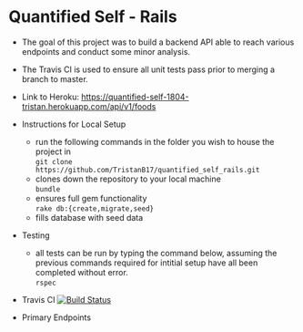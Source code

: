 # Quantified Self - Rails

* The goal of this project was to build a backend API able to reach various endpoints and conduct some minor analysis. 

* The Travis CI is used to ensure all unit tests pass prior to merging a branch to master.

* Link to Heroku: https://quantified-self-1804-tristan.herokuapp.com/api/v1/foods

* Instructions for Local Setup
  - run the following commands in the folder you wish to house the project in <br/>
```git clone https://github.com/TristanB17/quantified_self_rails.git```<br/>
  -  clones down the repository to your local machine<br/>
```bundle```<br/>
  - ensures full gem functionality<br/>
```rake db:{create,migrate,seed}```<br/>
  - fills database with seed data<br/>

* Testing 

  - all tests can be run by typing the command below, assuming the previous commands required for intitial setup have all been completed without error. <br/>
  ```rspec```<br/>
  
* Travis CI 
[![Build Status](https://travis-ci.com/TristanB17/quantified_self_rails.svg?branch=master)](https://travis-ci.com/TristanB17/quantified_self_rails)

* Primary Endpoints

  
  
